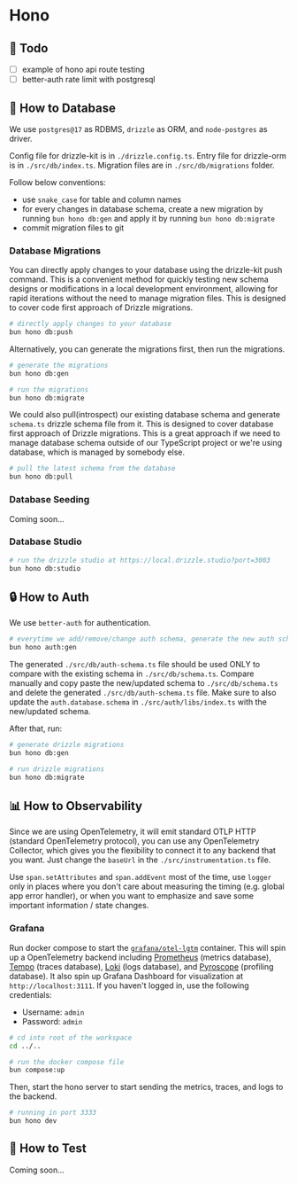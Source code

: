 # Hono

## 🎯 Todo

- [ ] example of hono api route testing
- [ ] better-auth rate limit with postgresql

## 💾 How to Database

We use `postgres@17` as RDBMS, `drizzle` as ORM, and `node-postgres` as driver.

Config file for drizzle-kit is in `./drizzle.config.ts`. Entry file for drizzle-orm is in `./src/db/index.ts`. Migration files are in `./src/db/migrations` folder.

Follow below conventions:

- use `snake_case` for table and column names
- for every changes in database schema, create a new migration by running `bun hono db:gen` and apply it by running `bun hono db:migrate`
- commit migration files to git

### Database Migrations

You can directly apply changes to your database using the drizzle-kit push command. This is a convenient method for quickly testing new schema designs or modifications in a local development environment, allowing for rapid iterations without the need to manage migration files. This is designed to cover code first approach of Drizzle migrations.

```bash
# directly apply changes to your database
bun hono db:push
```

Alternatively, you can generate the migrations first, then run the migrations.

```bash
# generate the migrations
bun hono db:gen

# run the migrations
bun hono db:migrate
```

We could also pull(introspect) our existing database schema and generate `schema.ts` drizzle schema file from it. This is designed to cover database first approach of Drizzle migrations. This is a great approach if we need to manage database schema outside of our TypeScript project or we're using database, which is managed by somebody else.

```bash
# pull the latest schema from the database
bun hono db:pull
```

### Database Seeding

Coming soon...

### Database Studio

```bash
# run the drizzle studio at https://local.drizzle.studio?port=3003
bun hono db:studio
```

## 🔒 How to Auth

We use `better-auth` for authentication.

```bash
# everytime we add/remove/change auth schema, generate the new auth schema in `./src/db/auth-schema.ts`
bun hono auth:gen
```

The generated `./src/db/auth-schema.ts` file should be used ONLY to compare with the existing schema in `./src/db/schema.ts`.
Compare manually and copy paste the new/updated schema to `./src/db/schema.ts` and delete the generated `./src/db/auth-schema.ts` file.
Make sure to also update the `auth.database.schema` in `./src/auth/libs/index.ts` with the new/updated schema.

After that, run:

```bash
# generate drizzle migrations
bun hono db:gen

# run drizzle migrations
bun hono db:migrate
```

## 📊 How to Observability

Since we are using OpenTelemetry, it will emit standard OTLP HTTP (standard OpenTelemetry protocol), you can use any OpenTelemetry Collector, which gives you the flexibility to connect it to any backend that you want. Just change the `baseUrl` in the `./src/instrumentation.ts` file.

Use `span.setAttributes` and `span.addEvent` most of the time, use `logger` only in places where you don't care about measuring the timing (e.g. global app error handler), or when you want to emphasize and save some important information / state changes.

### Grafana

Run docker compose to start the [`grafana/otel-lgtm`](https://github.dev/grafana/docker-otel-lgtm/) container. This will spin up a OpenTelemetry backend including [Prometheus](https://grafana.com/docs/grafana/latest/datasources/prometheus/) (metrics database), [Tempo](https://grafana.com/docs/grafana/latest/datasources/tempo/) (traces database), [Loki](https://grafana.com/docs/grafana/latest/datasources/loki/) (logs database), and [Pyroscope](https://grafana.com/docs/grafana/latest/datasources/pyroscope/) (profiling database). It also spin up Grafana Dashboard for visualization at `http://localhost:3111`. If you haven't logged in, use the following credentials:

- Username: `admin`
- Password: `admin`

```bash
# cd into root of the workspace
cd ../..

# run the docker compose file
bun compose:up
```

Then, start the hono server to start sending the metrics, traces, and logs to the backend.

```bash
# running in port 3333
bun hono dev
```

## 🧪 How to Test

Coming soon...
